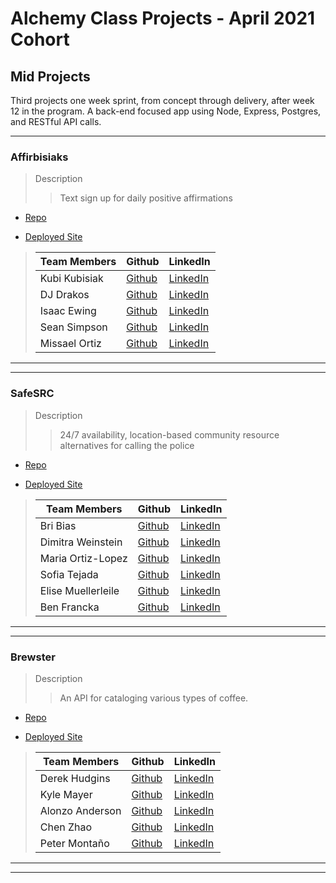 # Alchemy Class Projects - April 2021 Cohort

## Mid Projects

Third projects one week sprint, from concept through delivery, after week 12 in the program. A back-end focused app using Node, Express, Postgres, and RESTful API calls.

---

### Affirbisiaks

> Description
>
> > Text sign up for daily positive affirmations

- [Repo](https://github.com/affirbisiaks)

- [Deployed Site](https://affirbisiaks.netlify.app/)

> | Team Members  | Github                                     | LinkedIn                                                         |
> | ------------- | ------------------------------------------ | ---------------------------------------------------------------- |
> | Kubi Kubisiak | [Github](https://github.com/mckubisiak)    | [LinkedIn](https://www.linkedin.com/in/kubisiak/)                |
> | DJ Drakos     | [Github](https://github.com/dianajodrakos) | [LinkedIn](https://www.linkedin.com/in/dj-drakos/)               |
> | Isaac Ewing   | [Github](https://github.com/Isaac-Ewing)   | [LinkedIn](https://www.linkedin.com/in/isaac-ewing/)             |
> | Sean Simpson  | [Github](https://github.com/simpson-sean)  | [LinkedIn](www.linkedin.com/in/simpson-sean)                     |
> | Missael Ortiz | [Github](https://github.com/MissaelOrtiz)  | [LinkedIn](https://www.linkedin.com/in/missael-ortiz-8bb166212/) |

---

---

### SafeSRC

> Description
>
> > 24/7 availability, location-based community resource alternatives for calling the police

- [Repo](https://github.com/safeSRC)

- [Deployed Site](https://safesrc.netlify.app/)

> | Team Members       | Github                                        | LinkedIn                                                             |
> | ------------------ | --------------------------------------------- | -------------------------------------------------------------------- |
> | Bri Bias           | [Github](https://github.com/bribias)          | [LinkedIn](https://www.linkedin.com/in/brianna-bias/)                |
> | Dimitra Weinstein  | [Github](https://github.com/dimitraweinstein) | [LinkedIn](https://www.linkedin.com/in/dimitraweinstein/)            |
> | Maria Ortiz-Lopez  | [Github](https://github.com/MariaOrtiz1)      | [LinkedIn](https://www.linkedin.com/in/maria-ortiz-lopez-54392a211/) |
> | Sofia Tejada       | [Github](https://github.com/sofiatejada)      | [LinkedIn](https://www.linkedin.com/in/sofianais/)                   |
> | Elise Muellerleile | [Github](https://github.com/eliamue)          | [LinkedIn](https://www.linkedin.com/in/eliamue/)                     |
> | Ben Francka        | [Github](https://github.com/BenFrancka)       | [LinkedIn](https://www.linkedin.com/in/ben-francka/)                 |

---

---

### Brewster

> Description
>
> > An API for cataloging various types of coffee.

- [Repo](https://github.com/brewster-api)

- [Deployed Site](https://www.brewster.fun)

> | Team Members    | Github                                       | LinkedIn                                                           |
> | --------------- | -------------------------------------------- | ------------------------------------------------------------------ |
> | Derek Hudgins   | [Github](https://github.com/DerekHudgins)    | [LinkedIn](https://www.linkedin.com/in/derekhudgins/)              |
> | Kyle Mayer      | [Github](https://github.com/kylemayer)       | [LinkedIn](https://www.linkedin.com/in/kyle-mayer88/)              |
> | Alonzo Anderson | [Github](https://github.com/Alonzo-Anderson) | [LinkedIn](https://www.linkedin.com/in/alonzo-anderson-8a6a27172/) |
> | Chen Zhao       | [Github](https://github.com/chenerychen)     | [LinkedIn](https://www.linkedin.com/in/hi-yusei/)                  |
> | Peter Montaño   | [Github](https://github.com/Montano-Pete)    | [LinkedIn](https://www.linkedin.com/in/petermontano/)              |

---

---
